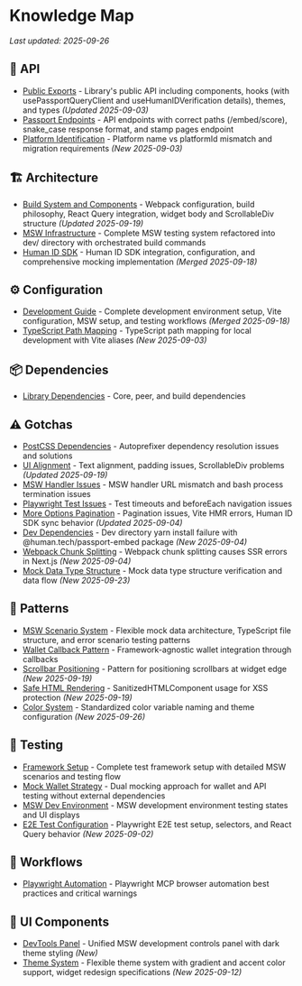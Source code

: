 # Knowledge Map

_Last updated: 2025-09-26_

## 📁 API

- [Public Exports](./api/public-exports.md) - Library's public API including components, hooks (with usePassportQueryClient and useHumanIDVerification details), themes, and types _(Updated 2025-09-03)_
- [Passport Endpoints](./api/passport-endpoints.md) - API endpoints with correct paths (/embed/score), snake_case response format, and stamp pages endpoint
- [Platform Identification](./api/platform-identification.md) - Platform name vs platformId mismatch and migration requirements _(New 2025-09-03)_

## 🏗️ Architecture

- [Build System and Components](./architecture/build-system.md) - Webpack configuration, build philosophy, React Query integration, widget body and ScrollableDiv structure _(Updated 2025-09-19)_
- [MSW Infrastructure](./architecture/msw-infrastructure.md) - Complete MSW testing system refactored into dev/ directory with orchestrated build commands
- [Human ID SDK](./architecture/human-id-sdk.md) - Human ID SDK integration, configuration, and comprehensive mocking implementation _(Merged 2025-09-18)_

## ⚙️ Configuration

- [Development Guide](./config/development-guide.md) - Complete development environment setup, Vite configuration, MSW setup, and testing workflows _(Merged 2025-09-18)_
- [TypeScript Path Mapping](./config/typescript-path-mapping.md) - TypeScript path mapping for local development with Vite aliases _(New 2025-09-03)_

## 📦 Dependencies

- [Library Dependencies](./dependencies/library-dependencies.md) - Core, peer, and build dependencies

## ⚠️ Gotchas

- [PostCSS Dependencies](./gotchas/postcss-dependencies.md) - Autoprefixer dependency resolution issues and solutions
- [UI Alignment](./gotchas/ui-alignment.md) - Text alignment, padding issues, ScrollableDiv problems _(Updated 2025-09-19)_
- [MSW Handler Issues](./gotchas/msw-handler-issues.md) - MSW handler URL mismatch and bash process termination issues
- [Playwright Test Issues](./gotchas/playwright-test-issues.md) - Test timeouts and beforeEach navigation issues
- [More Options Pagination](./gotchas/more-options-pagination.md) - Pagination issues, Vite HMR errors, Human ID SDK sync behavior _(Updated 2025-09-04)_
- [Dev Dependencies](./gotchas/dev-dependencies.md) - Dev directory yarn install failure with @human.tech/passport-embed package _(New 2025-09-04)_
- [Webpack Chunk Splitting](./gotchas/webpack-chunk-splitting.md) - Webpack chunk splitting causes SSR errors in Next.js _(New 2025-09-04)_
- [Mock Data Type Structure](./gotchas/mock-data-type-structure.md) - Mock data type structure verification and data flow _(New 2025-09-23)_

## 🎯 Patterns

- [MSW Scenario System](./patterns/msw-scenario-system.md) - Flexible mock data architecture, TypeScript file structure, and error scenario testing patterns
- [Wallet Callback Pattern](./patterns/wallet-callback-pattern.md) - Framework-agnostic wallet integration through callbacks
- [Scrollbar Positioning](./patterns/scrollbar-positioning.md) - Pattern for positioning scrollbars at widget edge _(New 2025-09-19)_
- [Safe HTML Rendering](./patterns/safe-html-rendering.md) - SanitizedHTMLComponent usage for XSS protection _(New 2025-09-19)_
- [Color System](./patterns/color-system.md) - Standardized color variable naming and theme configuration _(New 2025-09-26)_

## 🧪 Testing

- [Framework Setup](./testing/framework-setup.md) - Complete test framework setup with detailed MSW scenarios and testing flow
- [Mock Wallet Strategy](./testing/mock-wallet-strategy.md) - Dual mocking approach for wallet and API testing without external dependencies
- [MSW Dev Environment](./testing/msw-dev-environment.md) - MSW development environment testing states and UI displays
- [E2E Test Configuration](./testing/e2e-test-configuration.md) - Playwright E2E test setup, selectors, and React Query behavior _(New 2025-09-02)_

## 🔄 Workflows

- [Playwright Automation](./workflows/playwright-automation.md) - Playwright MCP browser automation best practices and critical warnings

## 🎨 UI Components

- [DevTools Panel](./ui/devtools-panel.md) - Unified MSW development controls panel with dark theme styling _(New)_
- [Theme System](./ui/theme-system.md) - Flexible theme system with gradient and accent color support, widget redesign specifications _(New 2025-09-12)_